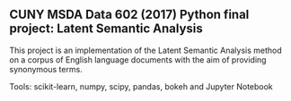 ## CUNY MSDA Data 602 (2017) Python final project: Latent Semantic Analysis

This project is an implementation of the Latent Semantic Analysis method on a corpus of English language documents 
with the aim of providing synonymous terms. 

Tools: scikit-learn, numpy, scipy, pandas, bokeh and Jupyter Notebook
